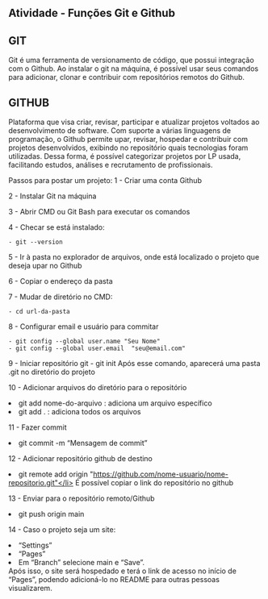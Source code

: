 ## Atividade - Funções Git e Github

<h2>GIT</h2>
Git é uma ferramenta de versionamento de código, que possui integração com o Github. Ao instalar o git na máquina, é possível usar seus comandos para adicionar, clonar e contribuir com repositórios remotos do Github.

<h2>GITHUB</h2>
Plataforma que visa criar, revisar, participar e atualizar projetos voltados ao desenvolvimento de software. Com suporte a várias linguagens de programação, o Github permite upar, revisar, hospedar e contribuir com projetos desenvolvidos, exibindo no repositório quais tecnologias foram utilizadas. Dessa forma, é possível categorizar projetos por LP usada, facilitando estudos, análises e recrutamento de profissionais. 

Passos para postar um projeto:
1 - Criar uma conta Github

2 - Instalar Git na máquina

3 - Abrir CMD ou Git Bash para executar os comandos

4 - Checar se está instalado:

    - git --version
  
5 - Ir à pasta no explorador de arquivos, onde está localizado o projeto que deseja upar no Github

6 - Copiar o endereço da pasta

7 - Mudar de diretório no CMD:

    - cd url-da-pasta
    
8 - Configurar email e usuário para commitar

    - git config --global user.name "Seu Nome"
    - git config --global user.email  "seu@email.com"
	
9 - Iniciar repositório git 
    - git init
    Após esse comando, aparecerá uma pasta .git no diretório do projeto
    
10 - Adicionar arquivos do diretório para o repositório
    <li>git add nome-do-arquivo  : adiciona um arquivo específico</li>
    <li>git add .                : adiciona todos os arquivos</li>
    
11 - Fazer commit
    <li>git commit -m “Mensagem de commit”</li>
    
12 - Adicionar repositório github de destino
    <li>git remote add origin "https://github.com/nome-usuario/nome-repositorio.git"</li>
	  É possível copiar o link do repositório no github
   
13 - Enviar para o repositório remoto/Github
    <li>git push origin main</li>
    
14 - Caso o projeto seja um site: 
    <li>“Settings”</li>
    <li>“Pages”</li>
    <li>Em “Branch” selecione main e “Save”.</li>
	Após isso, o site será hospedado e terá o link de acesso no início de “Pages”, podendo adicioná-lo no README para outras pessoas visualizarem.


